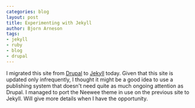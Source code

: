 ```yaml
---
categories: blog
layout: post
title: Experimenting with Jekyll
author: Bjorn Arneson
tags:
- jekyll
- ruby
- blog
- drupal
---
```


I migrated this site from [Drupal](http://drupal.org) to [Jekyll](http://wiki.github.com/mojombo/jekyll) today. Given that this site is updated only infrequently, I thought
it might be a good idea to use a publishing system that doesn't need quite as much ongoing attention as Drupal.
I managed to port the Neewee theme in use on the previous site to Jekyll. Will give more details when I have the opportunity.
